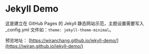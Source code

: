 # Jekyll Demo

这是建立在 GitHub Pages 的 Jekyll 静态网站示范，主题设置需要写入 _config.yml 文件如：`theme: jekyll-theme-minimal`。

预览地址：
[https://wiranchang.github.io/jekyll-demo/](https://iwiran.github.io/jekyll-demo/)
